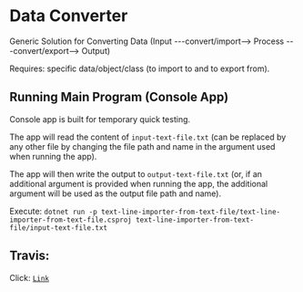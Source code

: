 # Data Converter

Generic Solution for Converting Data (Input ---convert/import--> Process ---convert/export--> Output)

Requires: specific data/object/class (to import to and to export from).

## Running Main Program (Console App)

Console app is built for temporary quick testing.

The app will read the content of `input-text-file.txt` (can be replaced by any other file by changing the file path and name in the argument used when running the app).

The app will then write the output to `output-text-file.txt` (or, if an additional argument is provided when running the app, the additional argument will be used as the output file path and name).

Execute:
  `dotnet run -p text-line-importer-from-text-file/text-line-importer-from-text-file.csproj text-line-importer-from-text-file/input-text-file.txt`

## Travis:

Click:
  [`Link`](https://travis-ci.org/peter-aryanto/data-converter)
